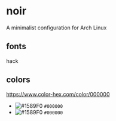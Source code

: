 # noir
A minimalist configuration for Arch Linux
## fonts
  hack
## colors
  https://www.color-hex.com/color/000000
- ![#1589F0](https://placehold.co/15x15/000000/000000.png) `#000000`
- ![#1589F0](https://placehold.co/15x15/000000/000000.png) `#000000`
